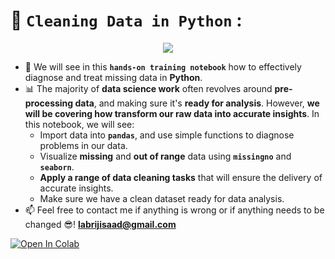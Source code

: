 # 🧹 `Cleaning Data in Python` :

<p align="center">
  <img src="https://user-images.githubusercontent.com/74627083/156902600-0d88a238-276b-4c10-a35e-c713c8b879fd.jpg" />
</p>

- 🎯 We will see in this **`hands-on training notebook`** how to effectively diagnose and treat missing data in **Python**.
- 📊 The majority of **data science work** often revolves around **pre-processing data**, and making sure it's **ready for analysis**. However, **we will be covering how transform our raw data into accurate insights**. In this notebook, we will see:
   - Import data into **`pandas`**, and use simple functions to diagnose problems in our data.
   - Visualize **missing** and **out of range** data using **`missingno`** and **`seaborn`**.
   - **Apply a range of data cleaning tasks** that will ensure the delivery of accurate insights.
   - Make sure we have a clean dataset ready for data analysis.
- 📫 Feel free to contact me if anything is wrong or if anything needs to be changed 😎!  **labrijisaad@gmail.com**

<a href="https://colab.research.google.com/github/labrijisaad/Cleaning-Data-in-Python" target="_parent"><img src="https://colab.research.google.com/assets/colab-badge.svg" alt="Open In Colab"/></a>
